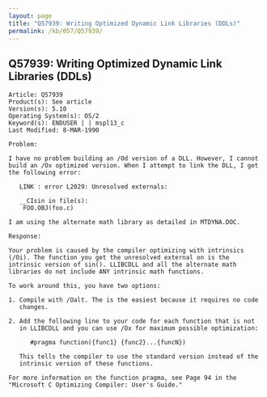```yaml
---
layout: page
title: "Q57939: Writing Optimized Dynamic Link Libraries (DDLs)"
permalink: /kb/057/Q57939/
---
```


## Q57939: Writing Optimized Dynamic Link Libraries (DDLs)

	Article: Q57939
	Product(s): See article
	Version(s): 5.10
	Operating System(s): OS/2
	Keyword(s): ENDUSER | | mspl13_c
	Last Modified: 8-MAR-1990
	
	Problem:
	
	I have no problem building an /Od version of a DLL. However, I cannot
	build an /Ox optimized version. When I attempt to link the DLL, I get
	the following error:
	
	   LINK : error L2029: Unresolved externals:
	
	   __CIsin in file(s):
	    FOO.OBJ(foo.c)
	
	I am using the alternate math library as detailed in MTDYNA.DOC.
	
	Response:
	
	Your problem is caused by the compiler optimizing with intrinsics
	(/Oi). The function you get the unresolved external on is the
	intrinsic version of sin(). LLIBCDLL and all the alternate math
	libraries do not include ANY intrinsic math functions.
	
	To work around this, you have two options:
	
	1. Compile with /Oalt. The is the easiest because it requires no code
	   changes.
	
	2. Add the following line to your code for each function that is not
	   in LLIBCDLL and you can use /Ox for maximum possible optimization:
	
	      #pragma function({func1} {func2}...{funcN})
	
	   This tells the compiler to use the standard version instead of the
	   intrinsic version of these functions.
	
	For more information on the function pragma, see Page 94 in the
	"Microsoft C Optimizing Compiler: User's Guide."
